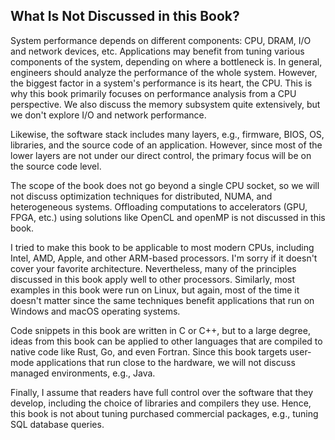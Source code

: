 ## What Is Not Discussed in this Book?

System performance depends on different components: CPU, DRAM, I/O and network devices, etc. Applications may benefit from tuning various components of the system, depending on where a bottleneck is. In general, engineers should analyze the performance of the whole system. However, the biggest factor in a system's performance is its heart, the CPU. This is why this book primarily focuses on performance analysis from a CPU perspective. We also discuss the memory subsystem quite extensively, but we don't explore I/O and network performance.

Likewise, the software stack includes many layers, e.g., firmware, BIOS, OS, libraries, and the source code of an application. However, since most of the lower layers are not under our direct control, the primary focus will be on the source code level.

The scope of the book does not go beyond a single CPU socket, so we will not discuss optimization techniques for distributed, NUMA, and heterogeneous systems. Offloading computations to accelerators (GPU, FPGA, etc.) using solutions like OpenCL and openMP is not discussed in this book. 

I tried to make this book to be applicable to most modern CPUs, including Intel, AMD, Apple, and other ARM-based processors. I'm sorry if it doesn't cover your favorite architecture. Nevertheless, many of the principles discussed in this book apply well to other processors. Similarly, most examples in this book were run on Linux, but again, most of the time it doesn't matter since the same techniques benefit applications that run on Windows and macOS operating systems.

Code snippets in this book are written in C or C++, but to a large degree, ideas from this book can be applied to other languages that are compiled to native code like Rust, Go, and even Fortran. Since this book targets user-mode applications that run close to the hardware, we will not discuss managed environments, e.g., Java. 

Finally, I assume that readers have full control over the software that they develop, including the choice of libraries and compilers they use. Hence, this book is not about tuning purchased commercial packages, e.g., tuning SQL database queries.

